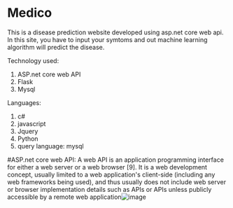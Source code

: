 # Medico
 
This is a disease prediction website developed using asp.net core web api.
In this site, you have to input your symtoms and out machine learning algorithm will predict the disease.

Technology used:
1. ASP.net core web API
2. Flask
3. Mysql

Languages:
1. c#
2. javascript
3. Jquery
4. Python
5. query language: mysql


#ASP.net core web API:
A web API is an application programming interface for either a web server or a web browser [9]. It is a web development concept, usually limited to a web application's client-side (including any web frameworks being used), and thus usually does not include web server or browser implementation details such as APIs or APIs unless publicly accessible by a remote web application![image](https://user-images.githubusercontent.com/78086376/199027668-08d4d0a4-07a3-4269-a80a-f13679c3e2a0.png)
